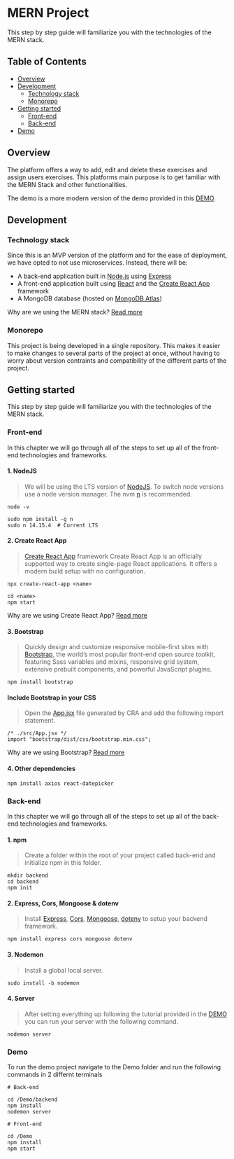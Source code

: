 # MERN Project

This step by step guide will familiarize you with the technologies of the MERN stack.

## Table of Contents

* [Overview](#overview)
* [Development](#development)
   * [Technology stack](#technology-stack)
   * [Monorepo](#monorepo)
* [Getting started](#getting-started)
    * [Front-end](#front-end)
    * [Back-end](#back-end)
* [Demo](#demo)

## Overview

The platform offers a way to add, edit and delete these exercises and assign users exercises. This platforms main 
purpose is to get familiar with the MERN Stack and other functionalities. 

The demo is a more modern version of the demo provided in this [DEMO](https://www.youtube.com/watch?v=7CqJlxBYj-M).

## Development

### Technology stack

Since this is an MVP version of the platform and for the ease of deployment, we
have opted to not use microservices. Instead, there will be:

* A back-end application built in [Node.js](https://nodejs.org/en/) using [Express](https://expressjs.com/)
* A front-end application built using [React](https://reactjs.org/) and the [Create React App](https://create-react-app.dev/) framework
* A MongoDB database (hosted on [MongoDB Atlas](https://www.mongodb.com/cloud/atlas))

Why are we using the MERN stack? [Read more](https://medium.com/aeologic/why-choose-mern-stack-323b4d95e4ea)

### Monorepo

This project is being developed in a single repository. This makes it easier to make changes to several parts of the 
project at once, without having to worry about version contraints and compatibility of the different parts of the project.

## Getting started

This step by step guide will familiarize you with the technologies of the MERN stack.


### Front-end

In this chapter we will go through all of the steps to set up all of the front-end technologies and frameworks.

#### 1. NodeJS

>We will be using the LTS version of [NodeJS](https://nodejs.org/en/). To switch node versions use a node version manager. 
The nvm [n](https://github.com/tj/n) is recommended.

```
node -v

sudo npm install -g n 
sudo n 14.15.4  # Current LTS
```

#### 2. Create React App

>[Create React App](https://create-react-app.dev/) framework Create React App is an officially supported way to create single-page React 
>applications. It offers a modern build setup with no configuration.

```
npx create-react-app <name>

cd <name>
npm start
```

Why are we using Create React App? [Read more](https://codaisseur.com/blog/what-does-create-react-app-do/#:~:text=The%20create%20react%20app%20package,Dom%20with%20many%20other%20dependencies.)

#### 3. Bootstrap

>Quickly design and customize responsive mobile-first sites with [Bootstrap](https://getbootstrap.com/), the world’s most popular front-end open 
>source toolkit, featuring Sass variables and mixins, responsive grid system, extensive prebuilt components, and powerful JavaScript plugins.

```
npm install bootstrap
```

#### Include Bootstrap in your CSS
>Open the [App.jsx](./src/App.jsx) file generated by CRA and add the following import statement.

```
/* ./src/App.jsx */
import "bootstrap/dist/css/bootstrap.min.css";
```

Why are we using Bootstrap? [Read more](https://www.sitepoint.com/why-i-love-bootstrap-you-should/)

#### 4. Other dependencies

```
npm install axios react-datepicker
```

### Back-end

In this chapter we will go through all of the steps to set up all of the back-end technologies and frameworks.

#### 1. npm

>Create a folder within the root of your project called back-end and initialize npm in this folder.

```
mkdir backend
cd backend
npm init
```

#### 2. Express, Cors, Mongoose & dotenv

>Install [Express](https://expressjs.com/), [Cors](https://expressjs.com/en/resources/middleware/cors.html), 
>[Mongoose](https://mongoosejs.com/), [dotenv](https://www.npmjs.com/package/dotenv) to setup your backend framework.

```
npm install express cors mongoose dotenv
```

#### 3. Nodemon

>Install a global local server.

```
sudo install -b nodemon
```

#### 4. Server

>After setting everything up following the tutorial provided in the [DEMO](https://www.youtube.com/watch?v=7CqJlxBYj-M) 
>you can run your server with the following command.

```
nodemon server
```

### Demo

To run the demo project navigate to the Demo folder and run the following commands in 2 differnt terminals

```
# Back-end

cd /Demo/backend
npm install
nodemon server
```

```
# Front-end

cd /Demo
npm install
npm start
```
